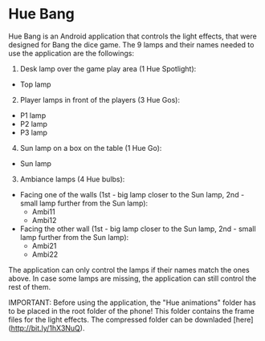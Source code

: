 # Hue Bang
Hue Bang is an Android application that controls the light effects, that were designed for Bang the dice game.
The 9 lamps and their names needed to use the application are the followings:

1.  Desk lamp over the game play area (1 Hue Spotlight): 
  - Top lamp
2.  Player lamps in front of the players (3 Hue Gos):
  - P1 lamp
  - P2 lamp
  - P3 lamp
4.  Sun lamp on a box on the table (1 Hue Go): 
  - Sun lamp
3.  Ambiance lamps (4 Hue bulbs):
  - Facing one of the walls (1st - big lamp closer to the Sun lamp, 2nd - small lamp further from the Sun lamp):
    - Ambi11
    - Ambi12
  - Facing the other wall (1st - big lamp closer to the Sun lamp, 2nd - small lamp further from the Sun lamp):
    - Ambi21
    - Ambi22

  
The application can only control the lamps if their names match the ones above. 
In case some lamps are missing, the application can still control the rest of them. 

IMPORTANT: Before using the application, the "Hue animations" folder has to be placed in the root folder of the phone! This folder contains the frame files for the light effects. The compressed folder can be downladed [here] (http://bit.ly/1hX3NuQ).
